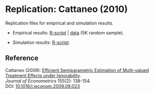 # Replication: Cattaneo (2010)

Replication files for empirical and simulation results.

- Empirical results: [R-script](C_2010_JOE-empapp.R) | [data](C_2010_JOE-dataRS5K.dta) (5K random sample).

- Simulation results: [R-script](C_2010_JOE-simuls.R).

## Reference

Cattaneo (2009): [Efficient Semiparametric Estimation of Multi-valued Treatment Effects under Ignorability](https://cattaneo.princeton.edu/papers/Cattaneo_2010_JoE.pdf).<br>
_Journal of Econometrics_ 155(2): 138-154.<br>
DOI: [10.1016/j.jeconom.2009.09.023](https://doi.org/10.1016/j.jeconom.2009.09.023)
